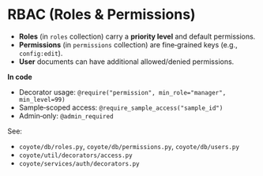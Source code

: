 # RBAC (Roles & Permissions)

- **Roles** (in `roles` collection) carry a **priority level** and default permissions.
- **Permissions** (in `permissions` collection) are fine‑grained keys (e.g., `config:edit`).
- **User** documents can have additional allowed/denied permissions.

**In code**
- Decorator usage: `@require("permission", min_role="manager", min_level=99)`
- Sample‑scoped access: `@require_sample_access("sample_id")`
- Admin‑only: `@admin_required`

See:
- `coyote/db/roles.py`, `coyote/db/permissions.py`, `coyote/db/users.py`
- `coyote/util/decorators/access.py`
- `coyote/services/auth/decorators.py`
